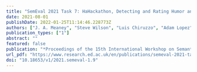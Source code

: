 ```yaml
---
title: "SemEval 2021 Task 7: HaHackathon, Detecting and Rating Humor and Offense"
date: 2021-08-01
publishDate: 2022-01-25T11:14:46.228773Z
authors: ["J. A. Meaney", "Steve Wilson", "Luis Chiruzzo", "Adam Lopez", "Walid Magdy"]
publication_types: ["1"]
abstract: ""
featured: false
publication: "*Proceedings of the 15th International Workshop on Semantic Evaluation (SemEval 2021)*"
url_pdf: "https://www.research.ed.ac.uk/en/publications/semeval-2021-task-7-hahackathon-detecting-and-rating-humor-and-of"
doi: "10.18653/v1/2021.semeval-1.9"
---
```


